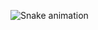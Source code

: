 ![Snake animation](https://github.com/AsTunO/AsTunO/blob/output/github-contribution-grid-snake.svg)
